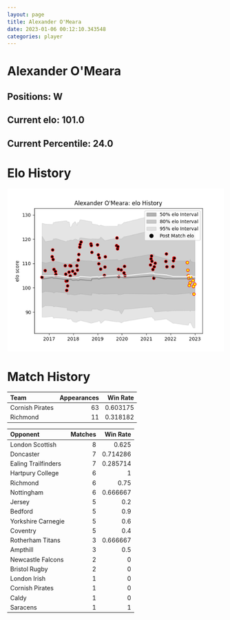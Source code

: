```yaml
---  
layout: page  
title: Alexander O'Meara  
date: 2023-01-06 00:12:10.343548  
categories: player  
---
```

# Alexander O'Meara

## Positions: W

## Current elo: 101.0

## Current Percentile: 24.0

# Elo History


![elo history](history_AlexanderO'Meara.png)
# Match History


| Team            |   Appearances |   Win Rate |
|:----------------|--------------:|-----------:|
| Cornish Pirates |            63 |   0.603175 |
| Richmond        |            11 |   0.318182 |

| Opponent            |   Matches |   Win Rate |
|:--------------------|----------:|-----------:|
| London Scottish     |         8 |   0.625    |
| Doncaster           |         7 |   0.714286 |
| Ealing Trailfinders |         7 |   0.285714 |
| Hartpury College    |         6 |   1        |
| Richmond            |         6 |   0.75     |
| Nottingham          |         6 |   0.666667 |
| Jersey              |         5 |   0.2      |
| Bedford             |         5 |   0.9      |
| Yorkshire Carnegie  |         5 |   0.6      |
| Coventry            |         5 |   0.4      |
| Rotherham Titans    |         3 |   0.666667 |
| Ampthill            |         3 |   0.5      |
| Newcastle Falcons   |         2 |   0        |
| Bristol Rugby       |         2 |   0        |
| London Irish        |         1 |   0        |
| Cornish Pirates     |         1 |   0        |
| Caldy               |         1 |   0        |
| Saracens            |         1 |   1        |